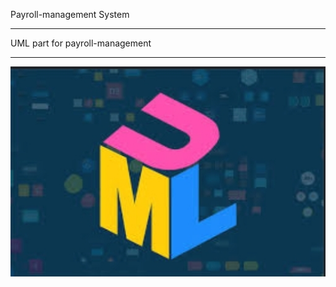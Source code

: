 Payroll-management System

---

UML part for payroll-management

---

![This is my payroll-management-pic](uml/payroll-management2.png)
